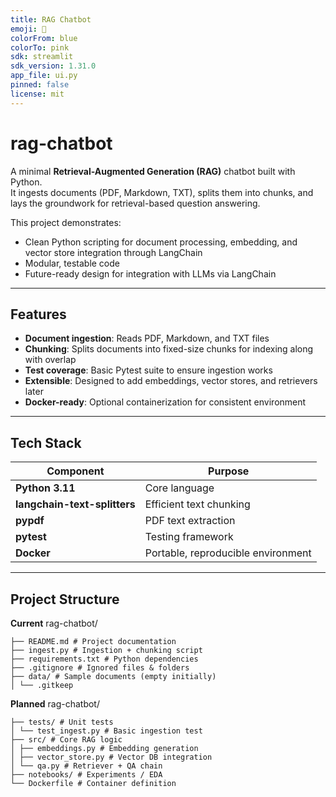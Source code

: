 ```yaml
---
title: RAG Chatbot
emoji: 🤖
colorFrom: blue
colorTo: pink
sdk: streamlit
sdk_version: 1.31.0
app_file: ui.py
pinned: false
license: mit
---
```


# rag-chatbot

A minimal **Retrieval-Augmented Generation (RAG)** chatbot built with Python.  
It ingests documents (PDF, Markdown, TXT), splits them into chunks, and lays the groundwork for retrieval-based question answering.

This project demonstrates:
- Clean Python scripting for document processing, embedding, and vector store integration through LangChain
- Modular, testable code
- Future-ready design for integration with LLMs via LangChain

---

##  Features

- **Document ingestion**: Reads PDF, Markdown, and TXT files
- **Chunking**: Splits documents into fixed-size chunks for indexing along with overlap
- **Test coverage**: Basic Pytest suite to ensure ingestion works
- **Extensible**: Designed to add embeddings, vector stores, and retrievers later
- **Docker-ready**: Optional containerization for consistent environment

---

##  Tech Stack

| Component | Purpose |
|-----------|---------|
| **Python 3.11** | Core language |
| **langchain-text-splitters** | Efficient text chunking |
| **pypdf** | PDF text extraction |
| **pytest** | Testing framework |
| **Docker** | Portable, reproducible environment |

---

##  Project Structure

**Current**
rag-chatbot/
```
├── README.md # Project documentation
├── ingest.py # Ingestion + chunking script
├── requirements.txt # Python dependencies
├── .gitignore # Ignored files & folders
├── data/ # Sample documents (empty initially)
│ └── .gitkeep
```
**Planned**
rag-chatbot/
```
├── tests/ # Unit tests
│ └── test_ingest.py # Basic ingestion test
├── src/ # Core RAG logic
│ ├── embeddings.py # Embedding generation
│ ├── vector_store.py # Vector DB integration
│ └── qa.py # Retriever + QA chain
├── notebooks/ # Experiments / EDA
└── Dockerfile # Container definition
```

